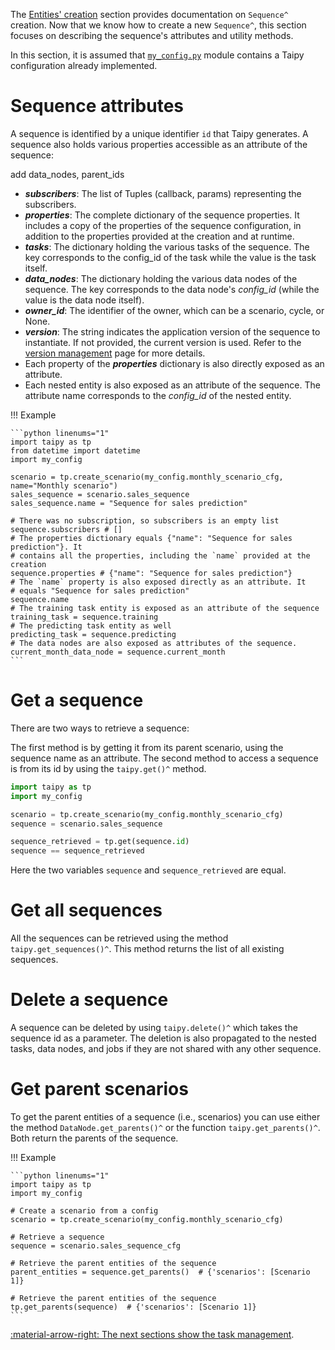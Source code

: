 The [Entities' creation](scenario-creation.md) section provides documentation on `Sequence^` creation. Now
that we know how to create a new `Sequence^`, this section focuses on describing the sequence's attributes
and utility methods.

In this section, it is assumed that <a href="./code_example/my_config.py" download>`my_config.py`</a>
module contains a Taipy configuration already implemented.

# Sequence attributes

A sequence is identified by a unique identifier `id` that Taipy generates. A sequence also holds
various properties accessible as an attribute of the sequence:

add data_nodes, parent_ids

- _**subscribers**_: The list of Tuples (callback, params) representing the subscribers.
- _**properties**_: The complete dictionary of the sequence properties. It includes a copy of the properties of
  the sequence configuration, in addition to the properties provided at the creation and at runtime.
- _**tasks**_: The dictionary holding the various tasks of the sequence. The key corresponds to the config_id of the
  task while the value is the task itself.
- _**data_nodes**_: The dictionary holding the various data nodes of the sequence. The key corresponds to the
    data node's _config_id_ (while the value is the data node itself).
- _**owner_id**_: The identifier of the owner, which can be a scenario, cycle, or None.
- _**version**_: The string indicates the application version of the sequence to instantiate. If not provided,
  the current version is used. Refer to the [version management](../versioning/index.md) page for more details.
- Each property of the _**properties**_ dictionary is also directly exposed as an attribute.
- Each nested entity is also exposed as an attribute of the sequence. The attribute name corresponds to the
  *config_id* of the nested entity.

!!! Example

    ```python linenums="1"
    import taipy as tp
    from datetime import datetime
    import my_config

    scenario = tp.create_scenario(my_config.monthly_scenario_cfg, name="Monthly scenario")
    sales_sequence = scenario.sales_sequence
    sales_sequence.name = "Sequence for sales prediction"

    # There was no subscription, so subscribers is an empty list
    sequence.subscribers # []
    # The properties dictionary equals {"name": "Sequence for sales prediction"}. It
    # contains all the properties, including the `name` provided at the creation
    sequence.properties # {"name": "Sequence for sales prediction"}
    # The `name` property is also exposed directly as an attribute. It
    # equals "Sequence for sales prediction"
    sequence.name
    # The training task entity is exposed as an attribute of the sequence
    training_task = sequence.training
    # The predicting task entity as well
    predicting_task = sequence.predicting
    # The data nodes are also exposed as attributes of the sequence.
    current_month_data_node = sequence.current_month
    ```

# Get a sequence

There are two ways to retrieve a sequence:

The first method is by getting it from its parent scenario, using the sequence name as an attribute.
The second method to access a sequence is from its id by using the `taipy.get()^` method.

```python linenums="1"
import taipy as tp
import my_config

scenario = tp.create_scenario(my_config.monthly_scenario_cfg)
sequence = scenario.sales_sequence

sequence_retrieved = tp.get(sequence.id)
sequence == sequence_retrieved
```

Here the two variables `sequence` and `sequence_retrieved` are equal.

# Get all sequences

All the sequences can be retrieved using the method `taipy.get_sequences()^`. This method returns the list of all
existing sequences.

# Delete a sequence

A sequence can be deleted by using `taipy.delete()^` which takes the sequence id as a parameter. The deletion is
also propagated to the nested tasks, data nodes, and jobs if they are not shared with any other sequence.

# Get parent scenarios

To get the parent entities of a sequence (i.e., scenarios) you can use either the method `DataNode.get_parents()^` or
the function
`taipy.get_parents()^`. Both return the parents of the sequence.

!!! Example

    ```python linenums="1"
    import taipy as tp
    import my_config

    # Create a scenario from a config
    scenario = tp.create_scenario(my_config.monthly_scenario_cfg)

    # Retrieve a sequence
    sequence = scenario.sales_sequence_cfg

    # Retrieve the parent entities of the sequence
    parent_entities = sequence.get_parents()  # {'scenarios': [Scenario 1]}

    # Retrieve the parent entities of the sequence
    tp.get_parents(sequence)  # {'scenarios': [Scenario 1]}
    ```

[:material-arrow-right: The next sections show the task management](task-mgt.md).
